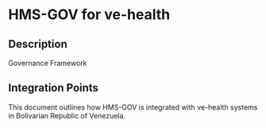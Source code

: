 # HMS-GOV for ve-health

## Description

Governance Framework

## Integration Points

This document outlines how HMS-GOV is integrated with ve-health systems in Bolivarian Republic of Venezuela.
